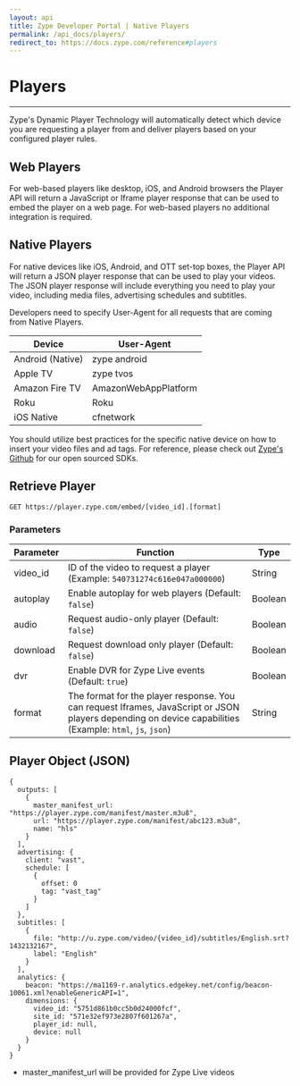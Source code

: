 ```yaml
---
layout: api
title: Zype Developer Portal | Native Players
permalink: /api_docs/players/
redirect_to: https://docs.zype.com/reference#players
---
```


# Players

---
Zype's Dynamic Player Technology will automatically detect which device you are requesting a player from and deliver players based on your configured player rules.

## Web Players

For web-based players like desktop, iOS, and Android browsers the Player API will return a JavaScript or Iframe player response that can be used to embed the player on a web page. For web-based players no additional integration is required.

## Native Players

For native devices like iOS, Android, and OTT set-top boxes, the Player API will return a JSON player response that can be used to play your videos. The JSON player response will include everything you need to play your video, including media files, advertising schedules and subtitles.

Developers need to specify User-Agent for all requests that are coming from Native Players.

Device | User-Agent
--------- | --------
Android (Native) | zype android
Apple TV | zype tvos
Amazon Fire TV | AmazonWebAppPlatform
Roku | Roku
iOS Native | cfnetwork

You should utilize best practices for the specific native device on how to insert your video files and ad tags. For reference,
please check out [Zype's Github](https://github.com/zype/) for our open sourced SDKs.

## Retrieve Player

```
GET https://player.zype.com/embed/[video_id].[format]
```

### Parameters

Parameter | Function | Type
--------- | -------- | ----
video_id | ID of the video to request a player (Example: `540731274c616e047a000000`) | String
autoplay | Enable autoplay for web players (Default: `false`) | Boolean
audio | Request audio-only player (Default: `false`) | Boolean
download | Request download only player (Default: `false`) | Boolean
dvr | Enable DVR for Zype Live events (Default: `true`) | Boolean
format | The format for the player response. You can request Iframes, JavaScript or JSON players depending on device capabilities (Example: `html`, `js`, `json`) | String

## Player Object (JSON)
```
{
  outputs: [
    {
      master_manifest_url: "https://player.zype.com/manifest/master.m3u8",
      url: "https://player.zype.com/manifest/abc123.m3u8",
      name: "hls"
    }
  ],
  advertising: {
    client: "vast",
    schedule: [
      {
        offset: 0
        tag: "vast_tag"
      }
    ]
  },
  subtitles: [
    {
      file: "http://u.zype.com/video/{video_id}/subtitles/English.srt?1432132167",
      label: "English"
    }
  ],
  analytics: {
    beacon: "https://ma1169-r.analytics.edgekey.net/config/beacon-10061.xml?enableGenericAPI=1",
    dimensions: {
      video_id: "5751d861b0cc5b0d24000fcf",
      site_id: "571e32ef973e2807f601267a",
      player_id: null,
      device: null
    }
  }
}
```
- master_manifest_url will be provided for Zype Live videos

